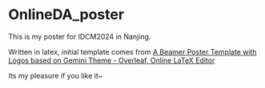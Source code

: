 # OnlineDA_poster

This is my poster for IDCM2024 in Nanjing. 

Written in latex, initial template comes from [A Beamer Poster Template with Logos based on Gemini Theme - Overleaf, Online LaTeX Editor](https://www.overleaf.com/latex/templates/a-beamer-poster-template-with-logos-based-on-gemini-theme/bzfyqysncqjb)

Its my pleasure if you like it~